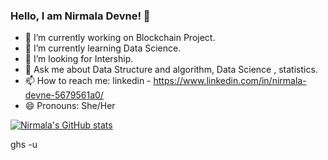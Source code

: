 ### Hello, I am Nirmala Devne! 👋

- 🔭 I’m currently working on Blockchain Project.
- 🌱 I’m currently learning Data Science.
- 🤔 I’m looking for Intership.
- 💬 Ask me about Data Structure and algorithm, Data Science , statistics.
- 📫 How to reach me: linkedin - https://www.linkedin.com/in/nirmala-devne-5679561a0/
- 😄 Pronouns: She/Her

[![Nirmala's GitHub stats](https://github-readme-stats.vercel.app/api?username=nd1112)](https://github.com/anuraghazra/github-readme-stats)

ghs -u <nd1112>
